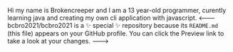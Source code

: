 Hi my name is Brokencreeper and I am a 13 year-old programmer,
curently learning java and creating my own cli application with javascript.
<---
bcbro2021/bcbro2021 is a ✨ special ✨ repository because its `README.md` (this file) appears on your GitHub profile.
You can click the Preview link to take a look at your changes.
--->
